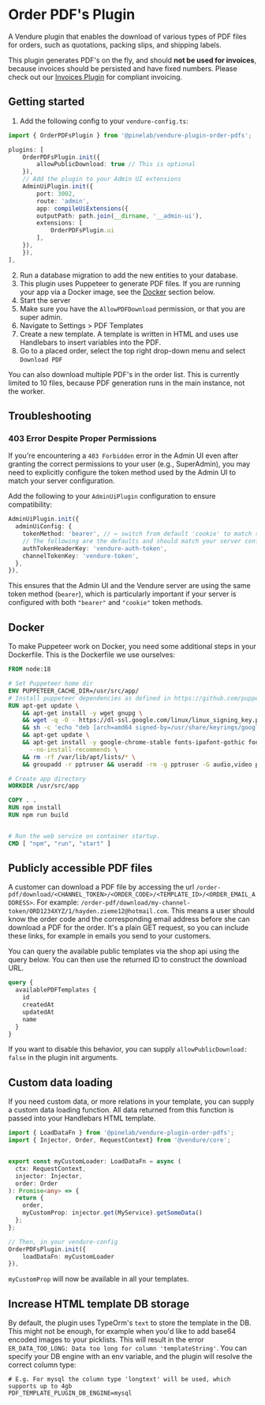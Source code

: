 # Order PDF's Plugin

A Vendure plugin that enables the download of various types of PDF files for orders, such as quotations, packing slips, and shipping labels.

This plugin generates PDF's on the fly, and should **not be used for invoices**, because invoices should be persisted and have fixed numbers. Please check out our [Invoices Plugin](https://plugins.pinelab.studio/plugin/pinelab-invoice-plugin/) for compliant invoicing.

## Getting started

1. Add the following config to your `vendure-config.ts`:

```ts
import { OrderPDFsPlugin } from '@pinelab/vendure-plugin-order-pdfs';

plugins: [
    OrderPDFsPlugin.init({
        allowPublicDownload: true // This is optional
    }),
    // Add the plugin to your Admin UI extensions
    AdminUiPlugin.init({
        port: 3002,
        route: 'admin',
        app: compileUiExtensions({
        outputPath: path.join(__dirname, '__admin-ui'),
        extensions: [
            OrderPDFsPlugin.ui
        ],
    }),
    }),
],
```

2. Run a database migration to add the new entities to your database.
3. This plugin uses Puppeteer to generate PDF files. If you are running your app via a Docker image, see the [Docker](#docker) section below.
4. Start the server
5. Make sure you have the `AllowPDFDownload` permission, or that you are super admin.
6. Navigate to Settings > PDF Templates
7. Create a new template. A template is written in HTML and uses use Handlebars to insert variables into the PDF.
8. Go to a placed order, select the top right drop-down menu and select `Download PDF`

You can also download multiple PDF's in the order list. This is currently limited to 10 files, because PDF generation runs in the main instance, not the worker.

## Troubleshooting

### 403 Error Despite Proper Permissions

If you're encountering a `403 Forbidden` error in the Admin UI even after granting the correct permissions to your user (e.g., SuperAdmin), you may need to explicitly configure the token method used by the Admin UI to match your server configuration.

Add the following to your `AdminUiPlugin` configuration to ensure compatibility:

```ts
AdminUiPlugin.init({
  adminUiConfig: {
    tokenMethod: 'bearer', // ← switch from default 'cookie' to match server settings
    // The following are the defaults and should match your server config
    authTokenHeaderKey: 'vendure-auth-token',
    channelTokenKey: 'vendure-token',
  },
}),
```

This ensures that the Admin UI and the Vendure server are using the same token method (`bearer`), which is particularly important if your server is configured with both `"bearer"` and `"cookie"` token methods.

## Docker

To make Puppeteer work on Docker, you need some additional steps in your Dockerfile. This is the Dockerfile we use ourselves:

```Dockerfile
FROM node:18

# Set Puppeteer home dir
ENV PUPPETEER_CACHE_DIR=/usr/src/app/
# Install puppeteer dependencies as defined in https://github.com/puppeteer/puppeteer/blob/main/docker/Dockerfile
RUN apt-get update \
    && apt-get install -y wget gnupg \
    && wget -q -O - https://dl-ssl.google.com/linux/linux_signing_key.pub | gpg --dearmor -o /usr/share/keyrings/googlechrome-linux-keyring.gpg \
    && sh -c 'echo "deb [arch=amd64 signed-by=/usr/share/keyrings/googlechrome-linux-keyring.gpg] https://dl-ssl.google.com/linux/chrome/deb/ stable main" >> /etc/apt/sources.list.d/google.list' \
    && apt-get update \
    && apt-get install -y google-chrome-stable fonts-ipafont-gothic fonts-wqy-zenhei fonts-thai-tlwg fonts-khmeros fonts-kacst fonts-freefont-ttf libxss1 dbus dbus-x11 \
      --no-install-recommends \
    && rm -rf /var/lib/apt/lists/* \
    && groupadd -r pptruser && useradd -rm -g pptruser -G audio,video pptruser

# Create app directory
WORKDIR /usr/src/app

COPY . .
RUN npm install
RUN npm run build


# Run the web service on container startup.
CMD [ "npm", "run", "start" ]
```

## Publicly accessible PDF files

A customer can download a PDF file by accessing the url `/order-pdf/download/<CHANNEL_TOKEN>/<ORDER_CODE>/<TEMPLATE_ID>/<ORDER_EMAIL_ADDRESS>`. For example: `/order-pdf/download/my-channel-token/ORD1234XYZ/1/hayden.zieme12@hotmail.com`. This means a user should know the order code and the corresponding email address before she can download a PDF for the order. It's a plain GET request, so you can include these links, for example in emails you send to your customers.

You can query the available public templates via the shop api using the query below. You can then use the returned ID to construct the download URL.

```graphql
query {
  availablePDFTemplates {
    id
    createdAt
    updatedAt
    name
  }
}
```

If you want to disable this behavior, you can supply `allowPublicDownload: false` in the plugin init arguments.

## Custom data loading

If you need custom data, or more relations in your template, you can supply a custom data loading function. All data returned from this function is passed into your Handlebars HTML template.


```ts
import { LoadDataFn } from '@pinelab/vendure-plugin-order-pdfs';
import { Injector, Order, RequestContext} from '@vendure/core';


export const myCustomLoader: LoadDataFn = async (
  ctx: RequestContext,
  injector: Injector,
  order: Order
): Promise<any> => {
  return {
    order,
    myCustomProp: injector.get(MyService).getSomeData()
  };
};

// Then, in your vendure-config
OrderPDFsPlugin.init({
    loadDataFn: myCustomLoader
}),
```

`myCustomProp` will now be available in all your templates.

## Increase HTML template DB storage

By default, the plugin uses TypeOrm's `text` to store the template in the DB. This might not be enough, for example when you'd like to add base64 encoded images to your picklists. This will result in the error `ER_DATA_TOO_LONG: Data too long for column 'templateString'`. You can specify your DB engine with an env variable, and the plugin will resolve the correct column type:

```shell
# E.g. For mysql the column type 'longtext' will be used, which supports up to 4gb
PDF_TEMPLATE_PLUGIN_DB_ENGINE=mysql
```
